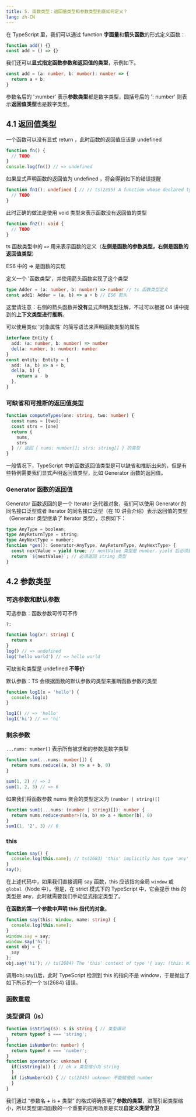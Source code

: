 ```yaml
---
title: 5. 函数类型：返回值类型和参数类型到底如何定义？
lang: zh-CN
---
```


在 TypeScript 里，我们可以通过 function **字面量**和**箭头函数**的形式定义函数：

```ts
function add() {}
const add = () => {}
```

我们还可以**显式指定函数参数和返回值的类型**，示例如下。

```ts
const add = (a: number, b: number): number => {
  return a + b;
}
```

参数名后的 ':number' 表示**参数类型**都是数字类型，圆括号后的 ': number' 则表示**返回值类型**也是数字类型。

## 4.1 返回值类型

一个函数可以没有显式 return ，此时函数的返回值应该是 undefined

```ts
function fn() {
  // TODO
}
console.log(fn()) // => undefined
```

如果显式声明函数的返回值为 undefined ，将会得到如下的错误提醒

```ts
function fn1(): undefined { // // ts(2355) A function whose declared type is neither 'void' nor 'any' must return a valu
  // TODO
}
```

此时正确的做法是使用 void 类型来表示函数没有返回值的类型

```ts
function fn2(): void {
  // TODO
}
```

ts 函数类型中的 `=>` 用来表示函数的定义（**左侧是函数的参数类型，右侧是函数的返回值类型**）

ES6 中的 => 是函数的实现

定义一个 '函数类型'，并使用箭头函数实现了这个类型

```ts
type Adder = (a: number, b: number) => number // ts 函数类型定义
const add1: Adder = (a, b) => a + b // ES6 箭头
```

这里请注意：右侧的箭头函数并**没有**显式声明类型注解，不过可以根据 04 讲中提到的**上下文类型进行推断**。

可以使用类似 '对象属性' 的简写语法来声明函数类型的属性

```ts
interface Entity {
  add: (a: number, b: number) => number
  del(a: number, b: number): number
}
const entity: Entity = {
  add: (a, b) => a + b,
  del(a, b) {
    return a - b
  },
}
```

### 可缺省和可推断的返回值类型

```ts
function computeTypes(one: string, two: number) {
  const nums = [two];
  const strs = [one]
  return {
    nums,
    strs
  } // 返回 { nums: number[]; strs: string[] } 的类型 
}
```

一般情况下，TypeScript 中的函数返回值类型是可以缺省和推断出来的，但是有些特例需要我们显式声明返回值类型，比如 Generator 函数的返回值。

### Generator 函数的返回值

Generator 函数返回的是一个 Iterator 迭代器对象，我们可以使用 Generator 的同名接口泛型或者 Iterator 的同名接口泛型（在 10 讲会介绍）表示返回值的类型（Generator 类型继承了 Iterator 类型），示例如下：

```ts
type AnyType = boolean;
type AnyReturnType = string;
type AnyNextType = number;
function *gen(): Generator<AnyType, AnyReturnType, AnyNextType> {
  const nextValue = yield true; // nextValue 类型是 number，yield 后必须是 boolean 类型
  return `${nextValue}`; // 必须返回 string 类型
}
```

## 4.2 参数类型

### 可选参数和默认参数

可选参数：函数参数可传可不传

`?:`

```ts
function log(x?: string) {
  return x
}
log() // => undefined
log('hello world') // => hello world
```

可缺省和类型是 undefined **不等价**

默认参数：TS 会根据函数的默认参数的类型来推断函数参数的类型

```ts
function log1(x = 'hello') {
  console.log(x)
}

log1() // => 'hello'
log1('hi') // => 'hi'
```

### 剩余参数

`...nums: number[]` 表示所有被求和的参数是数字类型

```ts
function sum(...nums: number[]) {
  return nums.reduce((a, b) => a + b, 0)
}

sum(1, 2) // => 3
sum(1, 2, 3) // => 6
```

如果我们将函数参数 nums 聚合的类型定义为 `(number | string)[]`

```ts
function sum1(...nums: (number | string)[]): number {
  return nums.reduce<number>((a, b) => a + Number(b), 0)
}
sum1(1, '2', 3) // 6
```

### this

```ts
function say() {
  console.log(this.name); // ts(2683) 'this' implicitly has type 'any' because it does not have a type annotation
}
say();
```

在上述代码中，如果我们直接调用 say 函数，this 应该指向全局 `window` 或 `global`（Node 中）。但是，在 strict 模式下的 TypeScript 中，它会提示 this 的类型是 any，此时就需要我们手动显式指定类型了。

**在函数的第一个参数中声明 this 指代的对象**。

```ts
function say(this: Window, name: string) {
  console.log(this.name);
}
window.say = say;
window.say('hi');
const obj = {
  say
};
obj.say('hi'); // ts(2684) The 'this' context of type '{ say: (this: Window, name: string) => void; }' is not assignable to method's 'this' of type 'Window'.
```

调用obj.say()后，此时 TypeScript 检测到 this 的指向不是 window，于是抛出了如下所示的一个 ts(2684) 错误。

### 函数重载

### 类型谓词（is）

```ts
function isString(s): s is string { // 类型谓词
  return typeof s === 'string';
}
function isNumber(n: number) {
  return typeof n === 'number';
}
function operator(x: unknown) {
  if(isString(x)) { // ok x 类型缩小为 string
  }
  if (isNumber(x)) { // ts(2345) unknown 不能赋值给 number
  }
}
```

我们通过 “参数名 + is + 类型” 的格式明确表明了**参数的类型**，进而引起类型缩小，所以类型谓词函数的一个重要的应用场景是实现**自定义类型守卫**
